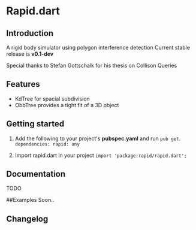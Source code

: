 # Rapid.dart

## Introduction
A rigid body simulator using polygon interference detection
Current stable release is **v0.1-dev**

Special thanks to Stefan Gottschalk for his thesis on Collison Queries


## Features
 - KdTree for spacial subdivision
 - ObbTree provides a tight fit of a 3D object

## Getting started

1. Add the following to your project's **pubspec.yaml** and run `pub get`.
       ```
          dependencies:
            rapid: any ```

2. Import rapid.dart in your project
       ```
          import 'package:rapid/rapid.dart'; ```

## Documentation
TODO

##Examples
Soon..

## Changelog
